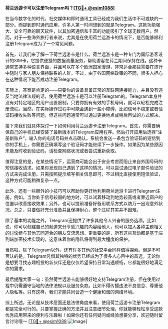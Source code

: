 **荷兰远游卡可以注册Telegram吗？[[TG💪+ @esim1088](https://t.me/s/esim1088)]**

在当今数字化的时代，社交媒体和即时通讯工具已经成为我们生活中不可或缺的一部分。而提到即时通讯应用，许多人第一时间想到的就是Telegram。这款功能强大、安全可靠的聊天软件，以其加密通信和丰富的功能吸引了全球无数用户。然而，对于一些海外旅行者来说，尤其是在使用荷兰远游卡的情况下，是否能够顺利注册Telegram成为了一个常见问题。

首先，让我们来了解一下荷兰远游卡是什么。荷兰远游卡是一种专门为国际游客设计的SIM卡，它提供便捷的数据流量服务，帮助游客在荷兰期间保持在线。这种卡通常支持多种语言界面，并且可以在多个欧洲国家漫游，非常适合那些需要在旅行中随时与家人朋友保持联系的人群。不过，由于各国网络政策的不同，很多人担心在这种情况下能否成功注册Telegram。

实际上，答案是肯定的——只要你的设备具备正常的互联网连接能力，并且没有违反当地法律法规的话，使用荷兰远游卡是可以注册Telegram的。Telegram本身并没有对特定地区的用户设置限制，只要你拥有有效的手机号码，就可以轻松完成注册流程。当然，在实际操作过程中可能会遇到一些小障碍，比如信号不稳定或者验证码接收失败等问题，但这些问题通常可以通过更换地点或稍后再试的方式解决。

接下来我们就具体探讨一下如何利用荷兰远游卡注册Telegram。首先，你需要确保自己的手机已经安装了最新版本的Telegram应用程序。然后打开应用后选择“注册新账户”，输入你的电话号码并点击确认。系统会发送一条包含验证码的短信到你的手机上，你需要正确填写这个验证码才能继续下一步操作。如果因为某些原因未能及时收到验证码，请检查网络状况或者尝试重新获取。

值得注意的是，在某些情况下，运营商可能会出于安全考虑而阻止来自外国号码的短信接收请求。如果你发现自己遇到了这样的情况，可以尝试通过电子邮件验证的方式来完成注册。只需按照提示填写相关信息即可，不过相比直接使用短信验证，这种方式可能稍微复杂一点。

此外，还有一些额外的小技巧可以帮助你更好地利用荷兰远游卡进行Telegram注册。例如，当你处于信号较弱的地方时，可以试着移动到地势较高或者靠近窗户的位置以改善接收效果；另外，也可以提前准备好备用联系方式以防万一出现意外状况。总之，只要做好充分准备并且保持耐心，整个过程其实并不困难。

除了基本的功能之外，Telegram还提供了许多其他令人兴奋的服务选项。比如说，你可以创建自己的频道来分享感兴趣的内容给他人，也可以加入各种主题相关的讨论组与其他志同道合的朋友交流思想。更重要的是，所有这些互动都是基于端到端加密技术实现的，这意味着你的隐私将得到最大程度的保护。

当然啦，除了Telegram以外，还有许多其他的社交平台同样值得探索。但是不可否认的是，Telegram凭借其独特的优势已经成为了很多人心目中的首选。无论你是想要寻找志趣相投的新伙伴还是仅仅希望保持日常沟通顺畅，它都能很好地满足你的需求。

最后提醒大家一句：虽然荷兰远游卡能够很好地支持Telegram注册，但在使用过程中仍需遵守当地的法律法规以及服务条款。比如不得传播违法不良信息、尊重他人隐私等。只有这样，我们才能共同营造一个健康和谐的网络环境。

综上所述，无论是从技术层面还是法律角度来看，使用荷兰远游卡注册Telegram都是完全可行的。只要掌握正确的方法并且注意细节处理，你就能够轻松享受这款优秀应用带来的便利与乐趣啦！如果你还有任何疑问或经验想要分享，欢迎随时留言讨论哦～ [[TG💪+ @esim1088](https://t.me/s/esim1088) ![Image](https://i.postimg.cc/4NQfJmqS/Snipaste-2025-05-13-00-14-12.png)]